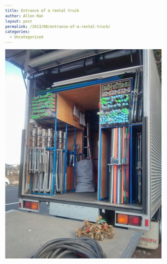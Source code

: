 ```yaml
---
title: Entrance of a rental truck
author: Allen Han
layout: post
permalink: /2013/08/entrance-of-a-rental-truck/
categories:
  - Uncategorized
---
```

[<img title="IMG_20130828_104344.jpg" class="alignnone size-full" alt="image" src="/images/uploads/2013/08/wpid-IMG_20130828_104344.jpg" />][1]

 [1]: /images/uploads/2013/08/wpid-IMG_20130828_104344.jpg
